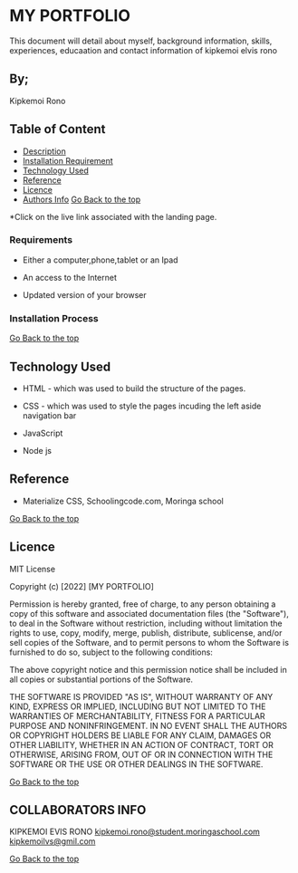 # MY PORTFOLIO
This document will detail about myself, background information, skills, experiences, educaation and contact information of kipkemoi elvis rono
## By;

Kipkemoi Rono

## Table of Content

+ [Description](#description)
+ [Installation Requirement](#Installation)
+ [Technology Used](#technology-used)
+ [Reference](#reference)
+ [Licence](#licence)
+ [Authors Info](#author-Info)
[Go Back to the top](#portfolio)


*Click on the live link associated with the landing page.

### Requirements

* Either a computer,phone,tablet or an Ipad

* An access to the Internet

* Updated version of your browser

### Installation Process

[Go Back to the top](#portfolio)

## Technology Used
* HTML - which was used to build the structure of the pages.

* CSS - which was used to style the pages incuding the left aside navigation bar

* JavaScript

* Node js


## Reference
* Materialize CSS, Schoolingcode.com, Moringa school

[Go Back to the top](#portfolio)

## Licence

MIT License

Copyright (c) [2022] [MY PORTFOLIO]

Permission is hereby granted, free of charge, to any person obtaining a copy
of this software and associated documentation files (the "Software"), to deal
in the Software without restriction, including without limitation the rights
to use, copy, modify, merge, publish, distribute, sublicense, and/or sell
copies of the Software, and to permit persons to whom the Software is
furnished to do so, subject to the following conditions:

The above copyright notice and this permission notice shall be included in all
copies or substantial portions of the Software.

THE SOFTWARE IS PROVIDED "AS IS", WITHOUT WARRANTY OF ANY KIND, EXPRESS OR
IMPLIED, INCLUDING BUT NOT LIMITED TO THE WARRANTIES OF MERCHANTABILITY,
FITNESS FOR A PARTICULAR PURPOSE AND NONINFRINGEMENT. IN NO EVENT SHALL THE
AUTHORS OR COPYRIGHT HOLDERS BE LIABLE FOR ANY CLAIM, DAMAGES OR OTHER
LIABILITY, WHETHER IN AN ACTION OF CONTRACT, TORT OR OTHERWISE, ARISING FROM,
OUT OF OR IN CONNECTION WITH THE SOFTWARE OR THE USE OR OTHER DEALINGS IN THE
SOFTWARE.

[Go Back to the top](#portfolio)

## COLLABORATORS INFO

KIPKEMOI EVIS RONO
kipkemoi.rono@student.moringaschool.com
kipkemoilvs@gmil.com

[Go Back to the top](#portfolio)

